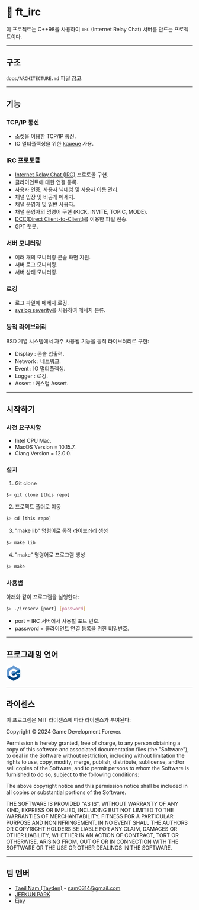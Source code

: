 # 💬 ft_irc
이 프로젝트는 C++98을 사용하여 `IRC` (Internet Relay Chat) 서버를 만드는 프로젝트이다.

---

## 구조
`docs/ARCHITECTURE.md` 파일 참고.

---

## 기능
### TCP/IP 통신
- 소켓을 이용한 TCP/IP 통신.
- IO 멀티플렉싱을 위한 [kqueue](https://man.freebsd.org/cgi/man.cgi?kqueue) 사용.

### IRC 프로토콜
- [Internet Relay Chat (IRC)](https://datatracker.ietf.org/doc/html/rfc1459) 프로토콜 구현.
- 클라이언트에 대한 연결 등록.
- 사용자 인증, 사용자 닉네임 및 사용자 이름 관리.
- 채널 입장 및 비공개 메세지.
- 채널 운영자 및 일반 사용자.
- 채널 운영자의 명령어 구현 (KICK, INVITE, TOPIC, MODE).
- [DCC(Direct Client-to-Client)](https://modern.ircdocs.horse/dcc.html)를 이용한 파일 전송.
- GPT 챗봇.

### 서버 모니터링
- 여러 개의 모니터링 콘솔 화면 지원.
- 서버 로그 모니터링.
- 서버 상태 모니터링.

### 로깅
- 로그 파일에 메세지 로깅.
- [syslog severity](https://datatracker.ietf.org/doc/html/rfc5424#section-6.2.1)를 사용하여 메세지 분류.

### 동적 라이브러리
BSD 계열 시스템에서 자주 사용될 기능을 동적 라이브러리로 구현:
- Display : 콘솔 입출력.
- Network : 네트워크.
- Event : IO 멀티플렉싱.
- Logger : 로깅.
- Assert : 커스텀 Assert.

---

## 시작하기
### 사전 요구사항
- Intel CPU Mac.
- MacOS Version = 10.15.7.
- Clang Version = 12.0.0.

### 설치
1. Git clone
```bash
$> git clone [this repo]
```
2. 프로젝트 폴더로 이동  
```bash
$> cd [this repo]
```
3. "make lib" 명령어로 동적 라이브러리 생성  
```bash
$> make lib
```
4. "make" 명령어로 프로그램 생성  
```bash
$> make
```

### 사용법
아래와 같이 프로그램을 실행한다:
```bash
$> ./ircserv [port] [password]
```
- port = IRC 서버에서 사용할 포트 번호.
- password = 클라이언트 연결 등록을 위한 비밀번호.

---

## 프로그래밍 언어
<a href="https://www.w3schools.com/cpp/" target="_blank" rel="noreferrer"> 
  <img src="https://raw.githubusercontent.com/devicons/devicon/master/icons/cplusplus/cplusplus-original.svg" alt="cplusplus" width="40" height="40"/> 
</a>

---

## 라이센스
이 프로그램은 MIT 라이센스에 따라 라이센스가 부여된다:

Copyright © 2024 Game Development Forever.

Permission is hereby granted, free of charge, to any person obtaining a copy of this software and associated documentation files (the "Software"), to deal in the Software without restriction, including without limitation the rights to use, copy, modify, merge, publish, distribute, sublicense, and/or sell copies of the Software, and to permit persons to whom the Software is furnished to do so, subject to the following conditions:

The above copyright notice and this permission notice shall be included in all copies or substantial portions of the Software.

THE SOFTWARE IS PROVIDED "AS IS", WITHOUT WARRANTY OF ANY KIND, EXPRESS OR IMPLIED, INCLUDING BUT NOT LIMITED TO THE WARRANTIES OF MERCHANTABILITY, FITNESS FOR A PARTICULAR PURPOSE AND NONINFRINGEMENT. IN NO EVENT SHALL THE AUTHORS OR COPYRIGHT HOLDERS BE LIABLE FOR ANY CLAIM, DAMAGES OR OTHER LIABILITY, WHETHER IN AN ACTION OF CONTRACT, TORT OR OTHERWISE, ARISING FROM, OUT OF OR IN CONNECTION WITH THE SOFTWARE OR THE USE OR OTHER DEALINGS IN THE SOFTWARE.

---

## 팀 멤버
- [Taeil Nam (Tayden)](https://github.com/Taeil-Nam) - nam0314@gmail.com
- [JEEKUN PARK](https://github.com/jeekpark)
- [Ejay](https://github.com/Eonjoo-Oh)
